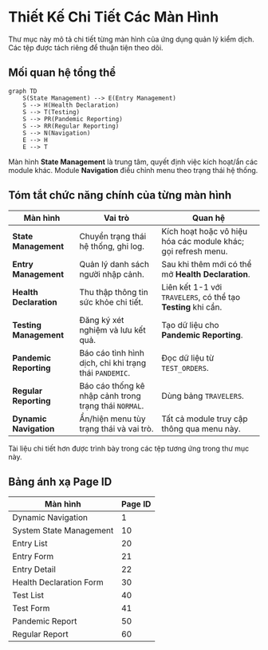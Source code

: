 # Thiết Kế Chi Tiết Các Màn Hình

Thư mục này mô tả chi tiết từng màn hình của ứng dụng quản lý kiểm dịch. Các tệp được tách riêng để thuận tiện theo dõi.

## Mối quan hệ tổng thể

```mermaid
graph TD
    S(State Management) --> E(Entry Management)
    S --> H(Health Declaration)
    S --> T(Testing)
    S --> PR(Pandemic Reporting)
    S --> RR(Regular Reporting)
    S --> N(Navigation)
    E --> H
    E --> T
```

Màn hình **State Management** là trung tâm, quyết định việc kích hoạt/ẩn các module khác. Module **Navigation** điều chỉnh menu theo trạng thái hệ thống.

## Tóm tắt chức năng chính của từng màn hình

| Màn hình | Vai trò | Quan hệ |
|----------|---------|---------|
| **State Management** | Chuyển trạng thái hệ thống, ghi log. | Kích hoạt hoặc vô hiệu hóa các module khác; gọi refresh menu. |
| **Entry Management** | Quản lý danh sách người nhập cảnh. | Sau khi thêm mới có thể mở **Health Declaration**. |
| **Health Declaration** | Thu thập thông tin sức khỏe chi tiết. | Liên kết 1-1 với `TRAVELERS`, có thể tạo **Testing** khi cần. |
| **Testing Management** | Đăng ký xét nghiệm và lưu kết quả. | Tạo dữ liệu cho **Pandemic Reporting**. |
| **Pandemic Reporting** | Báo cáo tình hình dịch, chỉ khi trạng thái `PANDEMIC`. | Đọc dữ liệu từ `TEST_ORDERS`. |
| **Regular Reporting** | Báo cáo thống kê nhập cảnh trong trạng thái `NORMAL`. | Dùng bảng `TRAVELERS`. |
| **Dynamic Navigation** | Ẩn/hiện menu tùy trạng thái và vai trò. | Tất cả module truy cập thông qua menu này. |

Tài liệu chi tiết hơn được trình bày trong các tệp tương ứng trong thư mục này.

## Bảng ánh xạ Page ID

| Màn hình | Page ID |
|----------|---------|
| Dynamic Navigation | 1 |
| System State Management | 10 |
| Entry List | 20 |
| Entry Form | 21 |
| Entry Detail | 22 |
| Health Declaration Form | 30 |
| Test List | 40 |
| Test Form | 41 |
| Pandemic Report | 50 |
| Regular Report | 60 |
